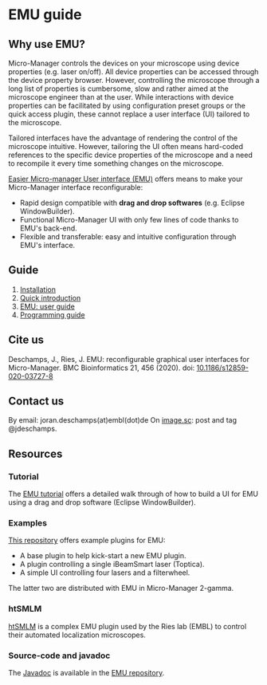 # EMU guide

## Why use EMU?    <a name="why"></a>  

Micro-Manager controls the devices on your microscope using device properties (e.g. laser on/off). All device properties can be accessed through the device property browser. However, controlling the microscope through a long list of properties is cumbersome, slow and rather aimed at the microscope engineer than at the user. While interactions with device properties can be facilitated by using configuration preset groups or the quick access plugin, these cannot replace a user interface (UI) tailored to the microscope. 

Tailored interfaces have the advantage of rendering the control of the microscope intuitive. However, tailoring the UI often means hard-coded references to the specific device properties of the microscope and a need to recompile it every time something changes on the microscope.

[Easier Micro-manager User interface (EMU)]( https://github.com/jdeschamps/EMU ) offers means to make your Micro-Manager interface reconfigurable:

- Rapid design compatible with **drag and drop softwares** (e.g. Eclipse WindowBuilder).
- Functional Micro-Manager UI with only few lines of code thanks to EMU's back-end.
- Flexible and transferable: easy and intuitive configuration through EMU's interface.



## Guide <a name="guide"></a>  

1. [Installation](installation.md)
2. [Quick introduction](quickintro.md)
3. [EMU: user guide](userguide.md)
4. [Programming guide](programmingguide.md)



## Cite us

Deschamps, J., Ries, J. EMU: reconfigurable graphical user interfaces for Micro-Manager. BMC Bioinformatics 21, 456 (2020).
doi: [10.1186/s12859-020-03727-8](https://doi.org/10.1186/s12859-020-03727-8)

## Contact us

By email:  joran.deschamps(at)embl(dot)de
On [image.sc](https://forum.image.sc/): post and tag @jdeschamps.

## Resources  <a name="resources"></a>  

### Tutorial  <a name="tuto"></a>  

The [EMU tutorial](tutorial) offers a detailed walk through of how to build a UI for EMU using a drag and drop software (Eclipse WindowBuilder). 

### Examples   <a name="expl"></a>  

[This repository](examples) offers example plugins for EMU:

- A base plugin to help kick-start a new EMU plugin.
- A plugin controlling a single iBeamSmart laser (Toptica).
- A simple UI controlling four lasers and a filterwheel.

The latter two are distributed with EMU in Micro-Manager 2-gamma.

### htSMLM  <a name="htsmlm"></a>    

[htSMLM]( https://github.com/jdeschamps/htSMLM ) is a complex EMU plugin used by the Ries lab (EMBL) to control their automated localization microscopes. 

### Source-code and javadoc<a name="javadoc"></a>    

The [Javadoc]( https://jdeschamps.github.io/EMU/ ) is available in the [EMU repository]( https://github.com/jdeschamps/EMU ).

